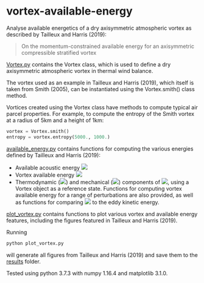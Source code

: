 # vortex-available-energy

Analyse available energetics of a dry axisymmetric atmospheric vortex as described by Tailleux and Harris (2019):
> On the momentum-constrained available energy for an axisymmetric compressible stratified vortex

[Vortex.py](src/Vortex.py) contains the Vortex class, which is used to define a dry axisymmetric atmospheric vortex in thermal wind balance.

The vortex used as an example in Tailleux and Harris (2019), which itself is taken from Smith (2005), can be instantiated using the Vortex.smith() class method.

Vortices created using the Vortex class have methods to compute typical air parcel properties. For example, to compute the entropy of the Smith vortex at a radius of 5km and a height of 1km:
```python
vortex = Vortex.smith()
entropy = vortex.entropy(5000., 1000.)
```

[available_energy.py](src/available_energy.py) contains functions for computing the various energies defined by Tailleux and Harris (2019):
* Available acoustic energy <img src="https://render.githubusercontent.com/render/math?math=\Pi_1">
* Vortex available energy <img src="https://render.githubusercontent.com/render/math?math=A_e">
* Thermodynamic (<img src="https://render.githubusercontent.com/render/math?math=\Pi_e">) and mechanical (<img src="https://render.githubusercontent.com/render/math?math=\Pi_k">) components of <img src="https://render.githubusercontent.com/render/math?math=A_e">,
using a Vortex object as a reference state. Functions for computing vortex available energy for a range of perturbations are also provided, as well as functions for comparing <img src="https://render.githubusercontent.com/render/math?math=\Pi_k"> to the eddy kinetic energy.

[plot_vortex.py](src/plot_vortex.py) contains functions to plot various vortex and available energy features, including the figures featured in Tailleux and Harris (2019).

Running
```bash
python plot_vortex.py
```
will generate all figures from Tailleux and Harris (2019) and save them to the [results](results) folder.

Tested using python 3.7.3 with numpy 1.16.4 and matplotlib 3.1.0.
